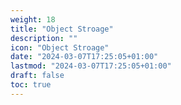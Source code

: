 ```yaml
---
weight: 18
title: "Object Stroage"
description: ""
icon: "Object Stroage"
date: "2024-03-07T17:25:05+01:00"
lastmod: "2024-03-07T17:25:05+01:00"
draft: false
toc: true
---
```


